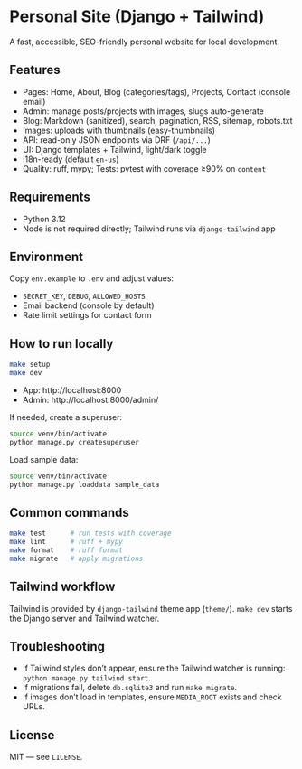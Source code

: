 # Personal Site (Django + Tailwind)

A fast, accessible, SEO-friendly personal website for local development.

## Features
- Pages: Home, About, Blog (categories/tags), Projects, Contact (console email)
- Admin: manage posts/projects with images, slugs auto-generate
- Blog: Markdown (sanitized), search, pagination, RSS, sitemap, robots.txt
- Images: uploads with thumbnails (easy-thumbnails)
- API: read-only JSON endpoints via DRF (`/api/...`)
- UI: Django templates + Tailwind, light/dark toggle
- i18n-ready (default `en-us`)
- Quality: ruff, mypy; Tests: pytest with coverage ≥90% on `content`

## Requirements
- Python 3.12
- Node is not required directly; Tailwind runs via `django-tailwind` app

## Environment
Copy `env.example` to `.env` and adjust values:
- `SECRET_KEY`, `DEBUG`, `ALLOWED_HOSTS`
- Email backend (console by default)
- Rate limit settings for contact form

## How to run locally
```bash
make setup
make dev
```
- App: http://localhost:8000
- Admin: http://localhost:8000/admin/

If needed, create a superuser:
```bash
source venv/bin/activate
python manage.py createsuperuser
```

Load sample data:
```bash
source venv/bin/activate
python manage.py loaddata sample_data
```

## Common commands
```bash
make test      # run tests with coverage
make lint      # ruff + mypy
make format    # ruff format
make migrate   # apply migrations
```

## Tailwind workflow
Tailwind is provided by `django-tailwind` theme app (`theme/`). `make dev` starts the Django server and Tailwind watcher.

## Troubleshooting
- If Tailwind styles don’t appear, ensure the Tailwind watcher is running: `python manage.py tailwind start`.
- If migrations fail, delete `db.sqlite3` and run `make migrate`.
- If images don’t load in templates, ensure `MEDIA_ROOT` exists and check URLs.

## License
MIT — see `LICENSE`. 
